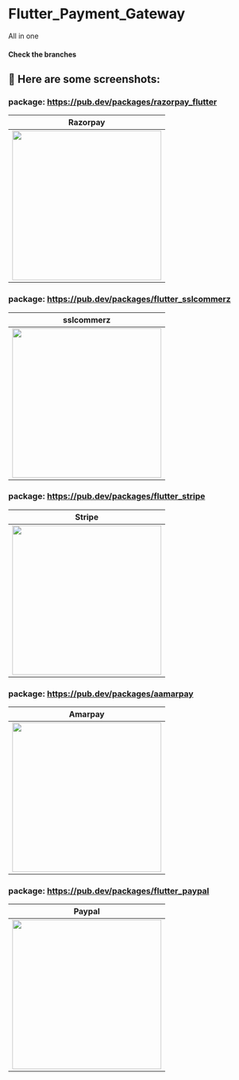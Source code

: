 # Flutter_Payment_Gateway
All in one

#### Check the branches


## 📱 Here are some screenshots:

### package: https://pub.dev/packages/razorpay_flutter
| Razorpay |
| ------------- |
| <img src="https://user-images.githubusercontent.com/88751768/218740048-12ef1fe4-83ae-47c6-b2c8-e866c484eafe.png" width =300 > |


### package: https://pub.dev/packages/flutter_sslcommerz
| sslcommerz |
| ------------- |
| <img src="https://user-images.githubusercontent.com/88751768/218740065-53775790-7060-4e97-a511-bfe97f98b5be.png" width =300 > |


### package: https://pub.dev/packages/flutter_stripe
| Stripe |
| ------------- |
| <img src="https://user-images.githubusercontent.com/88751768/218740072-0d230d5d-a790-413e-9ac0-204431110ff6.png" width =300 > |


### package: https://pub.dev/packages/aamarpay
| Amarpay |
| ------------- |
| <img src="https://user-images.githubusercontent.com/88751768/218740079-74ea361a-bc48-4796-bf66-2c697c61ed85.png" width =300 > |


### package: https://pub.dev/packages/flutter_paypal
| Paypal |
| ------------- |
| <img src="https://user-images.githubusercontent.com/88751768/218740083-555426aa-d999-45d3-975a-152852f27203.png" width =300 > |

